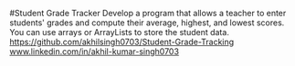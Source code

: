 #Student Grade Tracker
Develop a program that allows a teacher to enter
students' grades and compute their average,
highest, and lowest scores. You can use arrays or
ArrayLists to store the student data.
https://github.com/akhilsingh0703/Student-Grade-Tracking
www.linkedin.com/in/akhil-kumar-singh0703
